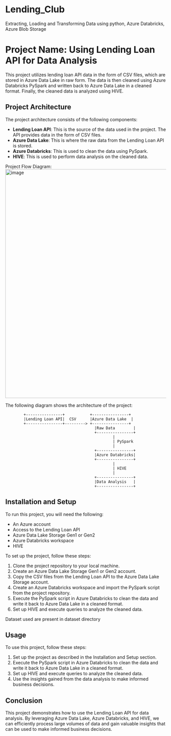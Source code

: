 # Lending_Club
Extracting, Loading and Transforming Data using python, Azure Databricks, Azure Blob Storage

# Project Name: Using Lending Loan API for Data Analysis

This project utilizes lending loan API data in the form of CSV files, which are stored in Azure Data Lake in raw form. The data is then cleaned using Azure Databricks PySpark and written back to Azure Data Lake in a cleaned format. Finally, the cleaned data is analyzed using HIVE.

## Project Architecture

The project architecture consists of the following components:

- **Lending Loan API**: This is the source of the data used in the project. The API provides data in the form of CSV files.
- **Azure Data Lake**: This is where the raw data from the Lending Loan API is stored.
- **Azure Databricks**: This is used to clean the data using PySpark.
- **HIVE**: This is used to perform data analysis on the cleaned data.

Project Flow Diagram:
<img width="716" alt="image" src="https://github.com/tushar-hatwar/Lending_Club/assets/60131764/106c0f8a-25e5-467d-bcab-0eda03827992">

The following diagram shows the architecture of the project:

```
        +----------------+           +----------------+
        |Lending Loan API|  CSV      |Azure Data Lake  |
        +----------------+---------> +----------------+
                                       |Raw Data        |
                                       +----------------+
                                               |
                                               | PySpark
                                               |
                                       +----------------+
                                       |Azure Databricks|
                                       +----------------+
                                               |
                                               | HIVE
                                               |
                                       +----------------+
                                       |Data Analysis   |
                                       +----------------+
```

## Installation and Setup

To run this project, you will need the following:

- An Azure account
- Access to the Lending Loan API
- Azure Data Lake Storage Gen1 or Gen2
- Azure Databricks workspace
- HIVE

To set up the project, follow these steps:

1. Clone the project repository to your local machine.
2. Create an Azure Data Lake Storage Gen1 or Gen2 account.
3. Copy the CSV files from the Lending Loan API to the Azure Data Lake Storage account.
4. Create an Azure Databricks workspace and import the PySpark script from the project repository.
5. Execute the PySpark script in Azure Databricks to clean the data and write it back to Azure Data Lake in a cleaned format.
6. Set up HIVE and execute queries to analyze the cleaned data.

Dataset used are present in dataset directory

## Usage

To use this project, follow these steps:

1. Set up the project as described in the Installation and Setup section.
2. Execute the PySpark script in Azure Databricks to clean the data and write it back to Azure Data Lake in a cleaned format.
3. Set up HIVE and execute queries to analyze the cleaned data.
4. Use the insights gained from the data analysis to make informed business decisions.

## Conclusion

This project demonstrates how to use the Lending Loan API for data analysis. By leveraging Azure Data Lake, Azure Databricks, and HIVE, we can efficiently process large volumes of data and gain valuable insights that can be used to make informed business decisions.



